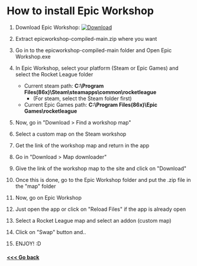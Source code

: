 # How to install Epic Workshop

1. Download Epic Workshop: [![Download](https://img.shields.io/badge/Download-blue?style=flat-square)](https://github.com/Naaikho/epicworkshop-compiled/archive/main.zip)

1. Extract epicworkshop-compiled-main.zip where you want
1. Go in to the epicworkshop-compiled-main folder and Open Epic Workshop.exe

1. In Epic Workshop, select your platform (Steam or Epic Games) and select the Rocket League folder
    - Current steam path: **C:\Program Files(86x)\Steam\steamapps\common\rocketleague**
        - (For steam, select the Steam folder first)
    - Current Epic Games path: **C:\Program Files(86x)\Epic Games\rocketleague**

1. Now, go in "Download > Find a workshop map"
1. Select a custom map on the Steam workshop
1. Get the link of the workshop map and return in the app
1. Go in "Download > Map downloader"
1. Give the link of the workshop map to the site and click on "Download"

1. Once this is done, go to the Epic Workshop folder and put the .zip file in the "map" folder

1. Now, go on Epic Workshop
1. Just open the app or click on "Reload Files" if the app is already open
1. Select a Rocket League map and select an addon (custom map)
1. Click on "Swap" button and..
1. ENJOY! :D

#### [<<< Go back](https://github.com/Naaikho/epicworkshop-compiled)
